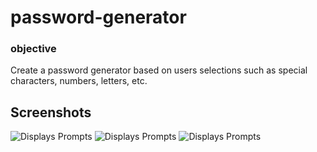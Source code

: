 # password-generator

### objective 
Create a password generator based on users selections such as special characters, numbers, letters, etc. 

## Screenshots
![Displays Prompts](./assets/)
![Displays Prompts](./assets/)
![Displays Prompts](./assets/)



